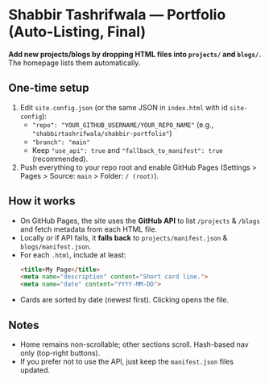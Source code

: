 
# Shabbir Tashrifwala — Portfolio (Auto-Listing, Final)

**Add new projects/blogs by dropping HTML files into `projects/` and `blogs/`.** The homepage lists them automatically.

## One-time setup
1. Edit `site.config.json` (or the same JSON in `index.html` with id `site-config`):
   - `"repo": "YOUR_GITHUB_USERNAME/YOUR_REPO_NAME"` (e.g., `"shabbirtashrifwala/shabbir-portfolio"`)
   - `"branch": "main"`
   - Keep `"use_api": true` and `"fallback_to_manifest": true` (recommended).
2. Push everything to your repo root and enable GitHub Pages (Settings > Pages > Source: `main` > Folder: `/ (root)`).

## How it works
- On GitHub Pages, the site uses the **GitHub API** to list `/projects` & `/blogs` and fetch metadata from each HTML file.
- Locally or if API fails, it **falls back** to `projects/manifest.json` & `blogs/manifest.json`.
- For each `.html`, include at least:
  ```html
  <title>My Page</title>
  <meta name="description" content="Short card line.">
  <meta name="date" content="YYYY-MM-DD">
  ```
- Cards are sorted by date (newest first). Clicking opens the file.

## Notes
- Home remains non-scrollable; other sections scroll. Hash-based nav only (top-right buttons).
- If you prefer not to use the API, just keep the `manifest.json` files updated.
